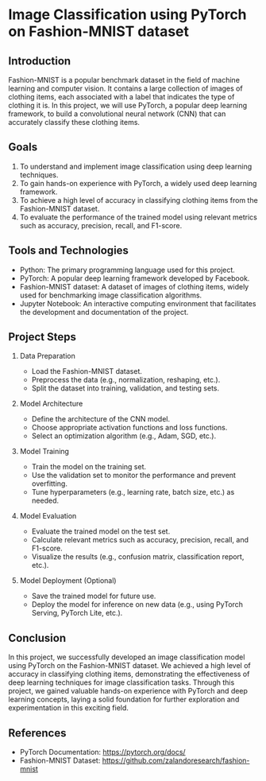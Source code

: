 # Image Classification using PyTorch on Fashion-MNIST dataset

## Introduction
Fashion-MNIST is a popular benchmark dataset in the field of machine learning and computer vision. It contains a large collection of images of clothing items, each associated with a label that indicates the type of clothing it is. In this project, we will use PyTorch, a popular deep learning framework, to build a convolutional neural network (CNN) that can accurately classify these clothing items.

## Goals
1. To understand and implement image classification using deep learning techniques.
2. To gain hands-on experience with PyTorch, a widely used deep learning framework.
3. To achieve a high level of accuracy in classifying clothing items from the Fashion-MNIST dataset.
4. To evaluate the performance of the trained model using relevant metrics such as accuracy, precision, recall, and F1-score.

## Tools and Technologies
- Python: The primary programming language used for this project.
- PyTorch: A popular deep learning framework developed by Facebook.
- Fashion-MNIST dataset: A dataset of images of clothing items, widely used for benchmarking image classification algorithms.
- Jupyter Notebook: An interactive computing environment that facilitates the development and documentation of the project.

## Project Steps
1. Data Preparation
    - Load the Fashion-MNIST dataset.
    - Preprocess the data (e.g., normalization, reshaping, etc.).
    - Split the dataset into training, validation, and testing sets.

2. Model Architecture
    - Define the architecture of the CNN model.
    - Choose appropriate activation functions and loss functions.
    - Select an optimization algorithm (e.g., Adam, SGD, etc.).

3. Model Training
    - Train the model on the training set.
    - Use the validation set to monitor the performance and prevent overfitting.
    - Tune hyperparameters (e.g., learning rate, batch size, etc.) as needed.

4. Model Evaluation
    - Evaluate the trained model on the test set.
    - Calculate relevant metrics such as accuracy, precision, recall, and F1-score.
    - Visualize the results (e.g., confusion matrix, classification report, etc.).

5. Model Deployment (Optional)
    - Save the trained model for future use.
    - Deploy the model for inference on new data (e.g., using PyTorch Serving, PyTorch Lite, etc.).

## Conclusion
In this project, we successfully developed an image classification model using PyTorch on the Fashion-MNIST dataset. We achieved a high level of accuracy in classifying clothing items, demonstrating the effectiveness of deep learning techniques for image classification tasks. Through this project, we gained valuable hands-on experience with PyTorch and deep learning concepts, laying a solid foundation for further exploration and experimentation in this exciting field.

## References
- PyTorch Documentation: https://pytorch.org/docs/
- Fashion-MNIST Dataset: https://github.com/zalandoresearch/fashion-mnist
